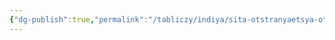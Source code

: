```yaml
---
{"dg-publish":true,"permalink":"/tabliczy/indiya/sita-otstranyaetsya-ot-hanumana-schitaya-chto-eto-preobrazivshijsya-ravana/","dgPassFrontmatter":true}
---
```



